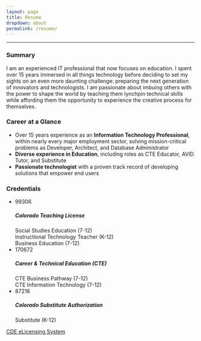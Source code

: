 ```yaml
---
layout: page
title: Resume
dropdown: about
permalink: /resume/
---
```

<hr>
<!-- start summary / credential row -->
<div class="row">
  <!-- start left column -->
  <div class="col-md-7">
    <h3 class="xs-mt-5 sm-mt-5 md-mt-5 lg-mt-5">Summary</h3>
    <p>I am an experienced IT professional that now focuses on education.  I spent over 15 years immersed in all things technology before deciding to set my sights on an even more daunting challenge: preparing the next generation of innovators and technologists.  I am passionate about imbuing others with the power to shape the world by teaching them lynchpin technical skills while affording them the opportunity to experience the creative process for themselves.</p>
    <div id="career-panel" class="panel panel-info xs-mt-20 sm-mt-20 md-mt-20 lg-mt-20">
      <div class="panel-heading">
        <h3 class="panel-title">Career at a Glance</h3>
      </div>
      <div class="panel-body">
        <ul class="list-group">
          <li class="list-group-item small">Over 15 years experience as an <strong>Information Technology Professional</strong>, within nearly every major employment sector, solving mission-critical problems as Developer, Architect, and Database Administrator</li>
          <li class="list-group-item small"><strong>Diverse experience in Education</strong>, including roles as CTE Educator, AVID Tutor, and Substitute</li>
          <li class="list-group-item small"><strong>Passionate technologist</strong> with a proven track record of developing solutions that empower end users</li>
        </ul>
      </div>
    </div>
  </div>
  <!-- end left column -->
  <div class="col-md-5 xs-mt-20 sm-mt-20 md-mt-20 lg-mt-20">
    <div id="credential-panel" class="panel panel-info">
      <div class="panel-heading">
        <h3 class="panel-title">Credentials</h3>
      </div>
      <div class="panel-body">
        <ul class="list-group">
          <li class="list-group-item small">
            <span class="badge">99306</span>
            <h5 class="list-group-item-heading">Colorado Teaching License</h5>
            <span class="list-group-item-text small">Social Studies Education (7-12)</span><br>
            <span class="list-group-item-text small">Instructional Technology Teacher (K-12)</span><br>
            <span class="list-group-item-text small">Business Education (7-12)</span>
          </li>
          <li class="list-group-item small">
            <span class="badge">170672</span>
            <h5 class="list-group-item-heading">Career & Technical Education (CTE)</h5>
            <span class="list-group-item-text small">CTE Business Pathway (7-12)</span><br>
            <span class="list-group-item-text small">CTE Information Technology (7-12)</span>
          </li>
          <li class="list-group-item small">
            <span class="badge">87216</span>
            <h5 class="list-group-item-heading">Colorado Substitute Authorization</h5>
            <span class="list-group-item-text small">Substitute (K-12)</span>
          </li>
        </ul>
      </div>
      <div class="panel-footer text-center"><a class="small" href="https://apps.colorado.gov/cde/licensing/Lookup/LicenseLookup.aspx" title="CDE eLicensing System">CDE eLicensing System</a></div>
    </div> 
  </div>
</div>
<!-- end row -->